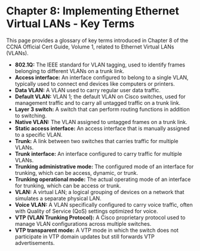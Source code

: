 # Chapter 8: Implementing Ethernet Virtual LANs - Key Terms

This page provides a glossary of key terms introduced in Chapter 8 of the CCNA Official Cert Guide, Volume 1, related to Ethernet Virtual LANs (VLANs).

* **802.1Q:** The IEEE standard for VLAN tagging, used to identify frames belonging to different VLANs on a trunk link.
* **Access interface:** An interface configured to belong to a single VLAN, typically used to connect end devices like computers or printers.
* **Data VLAN:** A VLAN used to carry regular user data traffic.
* **Default VLAN:** VLAN 1; the default VLAN on Cisco switches, used for management traffic and to carry all untagged traffic on a trunk link.
* **Layer 3 switch:** A switch that can perform routing functions in addition to switching.
* **Native VLAN:** The VLAN assigned to untagged frames on a trunk link.
* **Static access interface:** An access interface that is manually assigned to a specific VLAN.
* **Trunk:** A link between two switches that carries traffic for multiple VLANs.
* **Trunk interface:** An interface configured to carry traffic for multiple VLANs.
* **Trunking administrative mode:** The configured mode of an interface for trunking, which can be access, dynamic, or trunk.
* **Trunking operational mode:** The actual operating mode of an interface for trunking, which can be access or trunk.
* **VLAN:** A virtual LAN; a logical grouping of devices on a network that simulates a separate physical LAN.
* **Voice VLAN:** A VLAN specifically configured to carry voice traffic, often with Quality of Service (QoS) settings optimized for voice.
* **VTP (VLAN Trunking Protocol):** A Cisco proprietary protocol used to manage VLAN configurations across multiple switches.
* **VTP transparent mode:** A VTP mode in which the switch does not participate in VTP domain updates but still forwards VTP advertisements.
